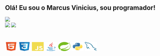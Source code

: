 ## Olá! Eu sou o Marcus Vinicius, sou programador!
<div align="center">
  <a href="https://github.com/marcussviniciuss">
</div>
<div> 
  <a href="https://www.linkedin.com/in/marcus-vin%C3%ADcius-267756219/" target="_blank"><img src="https://img.shields.io/badge/-LinkedIn-%230077B5?style=for-the-badge&logo=linkedin&logoColor=white" target="_blank"></a> 
</div>

<div>
<source
  srcset="https://github-readme-stats.vercel.app/api?username=marcussviniciuss&show_icons=true&theme=radical"  
/>
<img src="https://github-readme-stats.vercel.app/api?username=marcussviniciuss&show_icons=true&theme=radical">
<img src="https://github-readme-stats.vercel.app/api/top-langs/?username=marcussviniciuss&layout=compact&theme=radical">
</div>

## 
<div style="display: inline_block"><br>
  <img align="center" alt="Marcus-HTML" height="30" width="40" src="https://raw.githubusercontent.com/devicons/devicon/master/icons/html5/html5-original.svg">
  <img align="center" alt="Marcus-CSS" height="30" width="40" src="https://raw.githubusercontent.com/devicons/devicon/master/icons/css3/css3-original.svg">
  <img align="center" alt="Marcus-Js" height="30" width="40" src="https://raw.githubusercontent.com/devicons/devicon/master/icons/javascript/javascript-plain.svg">
  <img align="center" alt="Marcus-Java" height="30" width="40" src="https://github.com/devicons/devicon/blob/master/icons/java/java-original.svg">
  <img align="center" alt="Marcus-Spring" height="30" width="40" src="https://github.com/devicons/devicon/blob/master/icons/spring/spring-original.svg">
  <img align="center" alt="Marcus-Python" height="30" width="40" src="https://raw.githubusercontent.com/devicons/devicon/master/icons/python/python-original.svg">
  <img align="center" alt="Marcus-mysql" height="30" width="40" src="https://github.com/devicons/devicon/blob/master/icons/mysql/mysql-original.svg">
  
  
</div>

